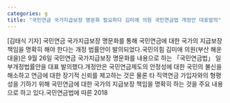 ```yaml
---
categories: g
title: "국민연금 국가지급보장 명문화 필요하다 김미애 의원 국민연금법 개정안 대표발의"
---
```

[김태식 기자] 국민연금 국가지급보장 명문화를 통해 국민연금에 대한 국가의 지급보장 책임을 명확히 해야 한다는 개정 법률안이 발의되었다.국민의힘 김미애 의원(부산 해운대을)은 9월 26일 국민연금 국가지급보장 명문화를 내용으로 하는 「국민연금법」 일부개정법률안을 대표 발의했다.개정안은 국민연금제도의 안정성에 대한 국민의 불신을 해소하고 연금에 대한 장기적 신뢰를 제고하는 것은 물론 타 직역연금 가입자와의 형평성을 기하기 위해 국민연금에 대한 국가의 지급보장 책임을 명확히 하는 것을 주요 내용으로 하고 있다.국민연금법에 따른 2018